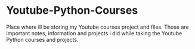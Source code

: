 # Youtube-Python-Courses
Place where ill be storing my Youtube courses project and files. Those are important notes, information and projects i did while taking the Youtube Python courses and projects.
